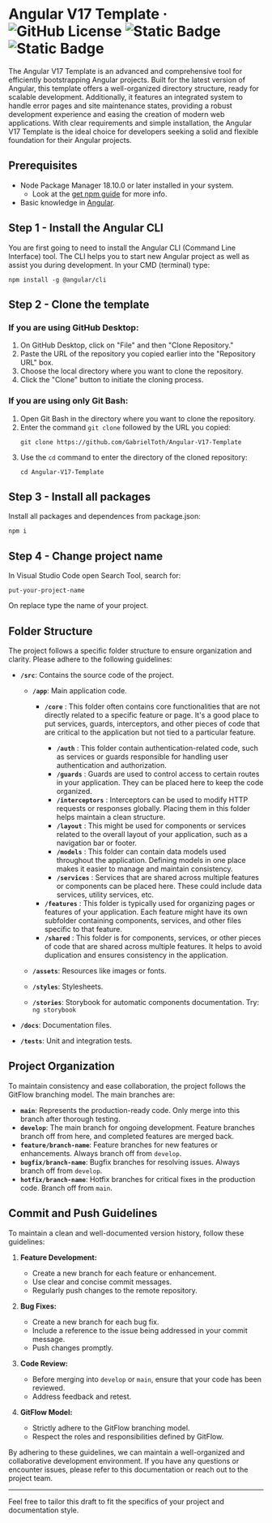 # Angular V17 Template · ![GitHub License](https://img.shields.io/github/license/GabrielToth/Angular-V17-Template?color=blue) ![Static Badge](https://img.shields.io/badge/node-18.10.0-g?link=https%3A%2F%2Fnodejs.org%2Fen%2Fdownload%2F) ![Static Badge](https://img.shields.io/badge/PRs-welcome-g)

The Angular V17 Template is an advanced and comprehensive tool for efficiently bootstrapping Angular projects. Built for the latest version of Angular, this template offers a well-organized directory structure, ready for scalable development. Additionally, it features an integrated system to handle error pages and site maintenance states, providing a robust development experience and easing the creation of modern web applications. With clear requirements and simple installation, the Angular V17 Template is the ideal choice for developers seeking a solid and flexible foundation for their Angular projects.

## Prerequisites

* Node Package Manager 18.10.0 or later installed in your system.
  * Look at the [get npm guide](https://www.npmjs.com/get-npm?utm_source=house&utm_medium=homepage&utm_campaign=free%20orgs&utm_term=Install%20npm) for more info.
* Basic knowledge in [Angular](https://angular.io/).

## Step 1 - Install the Angular CLI

You are first going to need to install the Angular CLI (Command Line Interface) tool. The CLI helps you to start new Angular project as well as assist you during development. In your CMD (terminal) type:

```
npm install -g @angular/cli
```

## Step 2 - Clone the template

### If you are using GitHub Desktop:

1. On GitHub Desktop, click on "File" and then "Clone Repository."
2. Paste the URL of the repository you copied earlier into the "Repository URL" box.
3. Choose the local directory where you want to clone the repository.
4. Click the "Clone" button to initiate the cloning process.

### If you are using only Git Bash:

1. Open Git Bash in the directory where you want to clone the repository.
2. Enter the command `git clone` followed by the URL you copied:
   ```
   git clone https://github.com/GabrielToth/Angular-V17-Template
   ```
3. Use the `cd` command to enter the directory of the cloned repository:
   ```
   cd Angular-V17-Template
   ```

## Step 3 - Install all packages

Install all packages and dependences from package.json:

```
npm i
```

## Step 4 - Change project name

In Visual Studio Code open Search Tool, search for:

```
put-your-project-name  
```

On replace type the name of your project.

## Folder Structure

The project follows a specific folder structure to ensure organization and clarity. Please adhere to the following guidelines:

- **`/src`**: Contains the source code of the project.

  - **`/app`**: Main application code.

    - **`/core`** : This folder often contains core functionalities that are not directly related to a specific feature or page. It's a good place to put services, guards, interceptors, and other pieces of code that are critical to the application but not tied to a particular feature.

      * **`/auth`** : This folder contain authentication-related code, such as services or guards responsible for handling user authentication and authorization.
      * **`/guards`** : Guards are used to control access to certain routes in your application. They can be placed here to keep the code organized.
      * **`/interceptors`** : Interceptors can be used to modify HTTP requests or responses globally. Placing them in this folder helps maintain a clean structure.
      * **`/layout`** : This might be used for components or services related to the overall layout of your application, such as a navigation bar or footer.
      * **`/models`** : This folder can contain data models used throughout the application. Defining models in one place makes it easier to manage and maintain consistency.
      * **`/services`** : Services that are shared across multiple features or components can be placed here. These could include data services, utility services, etc.

    * **`/features`** : This folder is typically used for organizing pages or features of your application. Each feature might have its own subfolder containing components, services, and other files specific to that feature.
    * **`/shared`** : This folder is for components, services, or other pieces of code that are shared across multiple features. It helps to avoid duplication and ensures consistency in the application.
  - **`/assets`**: Resources like images or fonts.
  - **`/styles`**: Stylesheets.
  - **`/stories`**: Storybook for automatic components documentation. Try: `ng storybook`
- **`/docs`**: Documentation files.
- **`/tests`**: Unit and integration tests.

## Project Organization

To maintain consistency and ease collaboration, the project follows the GitFlow branching model. The main branches are:

- **`main`**: Represents the production-ready code. Only merge into this branch after thorough testing.
- **`develop`**: The main branch for ongoing development. Feature branches branch off from here, and completed features are merged back.
- **`feature/branch-name`**: Feature branches for new features or enhancements. Always branch off from `develop`.
- **`bugfix/branch-name`**: Bugfix branches for resolving issues. Always branch off from `develop`.
- **`hotfix/branch-name`**: Hotfix branches for critical fixes in the production code. Branch off from `main`.

## Commit and Push Guidelines

To maintain a clean and well-documented version history, follow these guidelines:

1. **Feature Development:**

   - Create a new branch for each feature or enhancement.
   - Use clear and concise commit messages.
   - Regularly push changes to the remote repository.
2. **Bug Fixes:**

   - Create a new branch for each bug fix.
   - Include a reference to the issue being addressed in your commit message.
   - Push changes promptly.
3. **Code Review:**

   - Before merging into `develop` or `main`, ensure that your code has been reviewed.
   - Address feedback and retest.
4. **GitFlow Model:**

   - Strictly adhere to the GitFlow branching model.
   - Respect the roles and responsibilities defined by GitFlow.

By adhering to these guidelines, we can maintain a well-organized and collaborative development environment. If you have any questions or encounter issues, please refer to this documentation or reach out to the project team.

---

Feel free to tailor this draft to fit the specifics of your project and documentation style.
